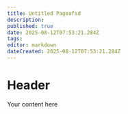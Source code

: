 ```yaml
---
title: Untitled Pageafsd
description: 
published: true
date: 2025-08-12T07:53:21.284Z
tags: 
editor: markdown
dateCreated: 2025-08-12T07:53:21.284Z
---
```


# Header
Your content here